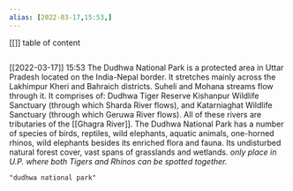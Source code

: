 ```yaml
---
alias: [2022-03-17,15:53,]
---
```

[[]]
table of content
```toc
```

[[2022-03-17]] 15:53
The Dudhwa National Park is a protected area in Uttar Pradesh located on the India-Nepal border.
It stretches mainly across the Lakhimpur Kheri and Bahraich districts.
Suheli and Mohana streams flow through it.
It comprises of:
	Dudhwa Tiger Reserve
	Kishanpur Wildlife Sanctuary (through which Sharda River flows), and
	Katarniaghat Wildlife Sanctuary (through which Geruwa River flows).
All of these rivers are tributaries of the [[Ghagra River]].
The Dudhwa National Park has a number of species of birds, reptiles, wild elephants, aquatic animals, one-horned rhinos, wild elephants besides its enriched flora and fauna. Its undisturbed natural forest cover, vast spans of grasslands and wetlands.
*only place in U.P. where both Tigers and Rhinos can be spotted together.*
```query
"dudhwa national park"
```